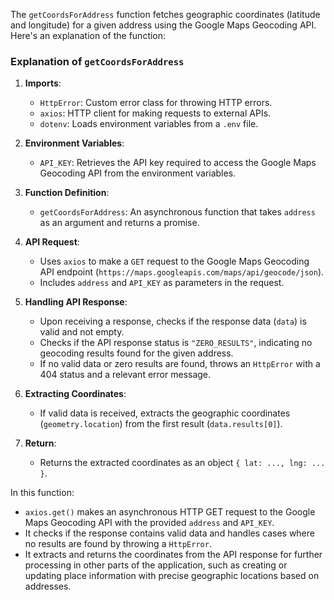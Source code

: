 The `getCoordsForAddress` function fetches geographic coordinates (latitude and longitude) for a given address using the Google Maps Geocoding API. Here's an explanation of the function:

### Explanation of `getCoordsForAddress`

1. **Imports**:
   - `HttpError`: Custom error class for throwing HTTP errors.
   - `axios`: HTTP client for making requests to external APIs.
   - `dotenv`: Loads environment variables from a `.env` file.

2. **Environment Variables**:
   - `API_KEY`: Retrieves the API key required to access the Google Maps Geocoding API from the environment variables.

3. **Function Definition**:
   - `getCoordsForAddress`: An asynchronous function that takes `address` as an argument and returns a promise.
   
4. **API Request**:
   - Uses `axios` to make a `GET` request to the Google Maps Geocoding API endpoint (`https://maps.googleapis.com/maps/api/geocode/json`).
   - Includes `address` and `API_KEY` as parameters in the request.

5. **Handling API Response**:
   - Upon receiving a response, checks if the response data (`data`) is valid and not empty.
   - Checks if the API response status is `"ZERO_RESULTS"`, indicating no geocoding results found for the given address.
   - If no valid data or zero results are found, throws an `HttpError` with a 404 status and a relevant error message.

6. **Extracting Coordinates**:
   - If valid data is received, extracts the geographic coordinates (`geometry.location`) from the first result (`data.results[0]`).

7. **Return**:
   - Returns the extracted coordinates as an object `{ lat: ..., lng: ... }`.

In this function:
- `axios.get()` makes an asynchronous HTTP GET request to the Google Maps Geocoding API with the provided `address` and `API_KEY`.
- It checks if the response contains valid data and handles cases where no results are found by throwing a `HttpError`.
- It extracts and returns the coordinates from the API response for further processing in other parts of the application, such as creating or updating place information with precise geographic locations based on addresses.